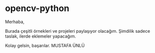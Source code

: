 # opencv-python
Merhaba,

Burada çeşitli örnekleri ve projeleri paylaşıyor olacağım.
Şimdilik sadece taslak, ilerde eklemeler yapacağım.

Kolay gelsin, başarılar.
MUSTAFA ÜNLÜ
